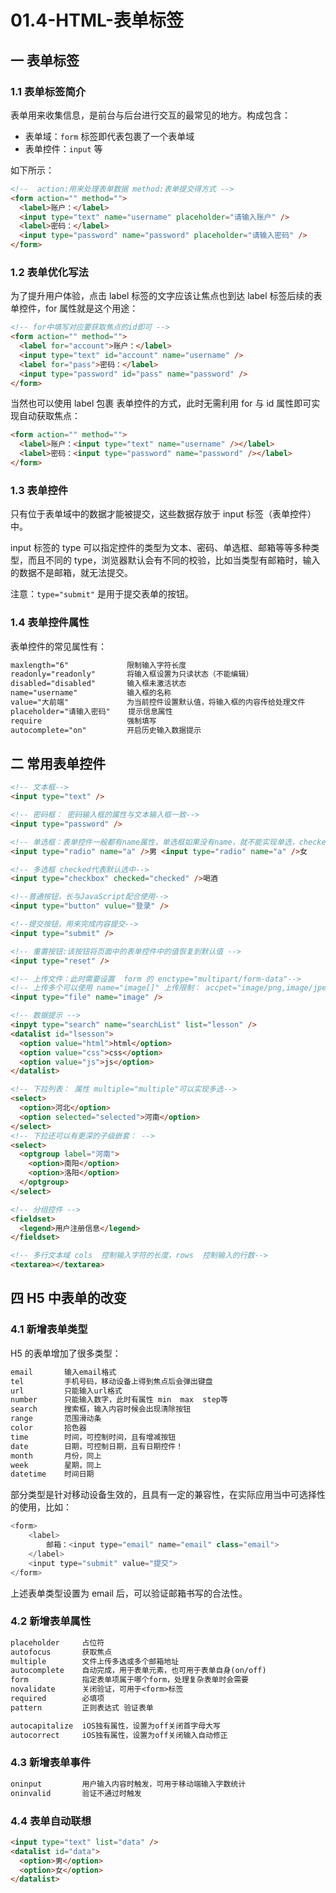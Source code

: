 # 01.4-HTML-表单标签

## 一 表单标签

### 1.1 表单标签简介

表单用来收集信息，是前台与后台进行交互的最常见的地方。构成包含：

- 表单域：`form` 标签即代表包裹了一个表单域
- 表单控件：`input` 等

如下所示：

```html
<!--  action:用来处理表单数据 method:表单提交得方式 -->
<form action="" method="">
  <label>账户：</label>
  <input type="text" name="username" placeholder="请输入账户" />
  <label>密码：</label>
  <input type="password" name="password" placeholder="请输入密码" />
</form>
```

### 1.2 表单优化写法

为了提升用户体验，点击 label 标签的文字应该让焦点也到达 label 标签后续的表单控件，for 属性就是这个用途：

```html
<!-- for中填写对应要获取焦点的id即可 -->
<form action="" method="">
  <label for="account">账户：</label>
  <input type="text" id="account" name="username" />
  <label for="pass">密码：</label>
  <input type="password" id="pass" name="password" />
</form>
```

当然也可以使用 label 包裹 表单控件的方式，此时无需利用 for 与 id 属性即可实现自动获取焦点：

```html
<form action="" method="">
  <label>账户：<input type="text" name="username" /></label>
  <label>密码：<input type="password" name="password" /></label>
</form>
```

### 1.3 表单控件

只有位于表单域中的数据才能被提交，这些数据存放于 input 标签（表单控件）中。

input 标签的 type 可以指定控件的类型为文本、密码、单选框、邮箱等等多种类型，而且不同的 type，浏览器默认会有不同的校验，比如当类型有邮箱时，输入的数据不是邮箱，就无法提交。

注意：`type="submit"` 是用于提交表单的按钮。

### 1.4 表单控件属性

表单控件的常见属性有：

```txt
maxlength="6"             限制输入字符长度
readonly="readonly"       将输入框设置为只读状态（不能编辑）
disabled="disabled"       输入框未激活状态
name="username"           输入框的名称
value="大前端"             为当前控件设置默认值，将输入框的内容传给处理文件
placeholder="请输入密码"    提示信息属性
require                   强制填写
autocomplete="on"         开启历史输入数据提示
```

## 二 常用表单控件

```html
<!-- 文本框-->
<input type="text" />

<!-- 密码框： 密码输入框的属性与文本输入框一致-->
<input type="password" />

<!-- 单选框：表单控件一般都有name属性，单选框如果没有name，就不能实现单选，checked="checked"，表示默认选中-->
<input type="radio" name="a" />男 <input type="radio" name="a" />女

<!-- 多选框 checked代表默认选中-->
<input type="checkbox" checked="checked" />喝酒

<!--普通按钮，长与JavaScript配合使用-->
<input type="button" vulue="登录" />

<!--提交按钮，用来完成内容提交-->
<input type="submit" />

<!-- 重置按钮:该按钮将页面中的表单控件中的值恢复到默认值 -->
<input type="reset" />

<!-- 上传文件：此时需要设置  form 的 enctype="multipart/form-data"-->
<!-- 上传多个可以使用 name="image[]" 上传限制： accpet="image/png,image/jpeg -->
<input type="file" name="image" />

<!-- 数据提示 -->
<inpyt type="search" name="searchList" list="lesson" />
<datalist id="lsesson">
  <option value="html">html</option>
  <option value="css">css</option>
  <option value="js">js</option>
</datalist>

<!-- 下拉列表： 属性 multiple="multiple"可以实现多选-->
<select>
  <option>河北</option>
  <option selected="selected">河南</option>
</select>
<!-- 下拉还可以有更深的子级嵌套： -->
<select>
  <optgroup label="河南">
    <option>南阳</option>
    <option>洛阳</option>
  </optgroup>
</select>

<!-- 分组控件 -->
<fieldset>
  <legend>用户注册信息</legend>
</fieldset>

<!-- 多行文本域 cols  控制输入字符的长度，rows  控制输入的行数-->
<textarea></textarea>
```

## 四 H5 中表单的改变

### 4.1 新增表单类型

H5 的表单增加了很多类型：

```txt
email       输入email格式
tel         手机号码，移动设备上得到焦点后会弹出键盘
url         只能输入url格式
number      只能输入数字，此时有属性 min  max  step等
search      搜索框，输入内容时候会出现清除按钮
range       范围滑动条
color       拾色器
time        时间，可控制时间，且有增减按钮
date        日期，可控制日期，且有日期控件！
month       月份，同上
week        星期，同上
datetime    时间日期
```

部分类型是针对移动设备生效的，且具有一定的兼容性，在实际应用当中可选择性的使用，比如：

```js
<form>
    <label>
        邮箱：<input type="email" name="email" class="email">
    </label>
    <input type="submit" value="提交">
</form>
```

上述表单类型设置为 email 后，可以验证邮箱书写的合法性。

### 4.2 新增表单属性

```txt
placeholder     占位符
autofocus       获取焦点
multiple        文件上传多选或多个邮箱地址
autocomplete    自动完成，用于表单元素，也可用于表单自身(on/off)
form            指定表单项属于哪个form，处理复杂表单时会需要
novalidate      关闭验证，可用于<form>标签
required        必填项
pattern         正则表达式 验证表单

autocapitalize  iOS独有属性，设置为off关闭首字母大写
autocorrect     iOS独有属性，设置为off关闭输入自动修正
```

### 4.3 新增表单事件

```txt
oninput         用户输入内容时触发，可用于移动端输入字数统计
oninvalid       验证不通过时触发
```

### 4.4 表单自动联想

```html
<input type="text" list="data" />
<datalist id="data">
  <option>男</option>
  <option>女</option>
</datalist>
```
